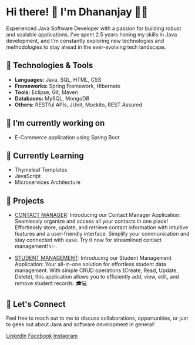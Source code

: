 # Hi there! 👋 I'm Dhananjay 👨‍💻

Experienced Java Software Developer with a passion for building robust and scalable applications. I've spent 2.5 years honing my skills in Java development, and I'm constantly exploring new technologies and methodologies to stay ahead in the ever-evolving tech landscape.

## 🔧 Technologies & Tools

- **Languages:** Java, SQL, HTML, CSS
- **Frameworks:** Spring Framework, Hibernate
- **Tools:** Eclipse, Git, Maven
- **Databases:** MySQL, MongoDB
- **Others:** RESTful APIs, JUnit, Mockito, REST Assured

## 🔭 I’m currently working on

- E-Commerce application using Spring Boot

## 🌱 Currently Learning

- Thymeleaf Templates
- JavaScript
- Microservices Architecture

## 🚀 Projects

- [CONTACT MANAGER](https://github.com/dannytayade1495/Contact-Manager-Spring-MVC/tree/main/contactmanager_mvc): 
Introducing our Contact Manager Application: Seamlessly organize and access all your contacts in one place! Effortlessly store, update, and retrieve contact information with intuitive features and a user-friendly interface. Simplify your communication and stay connected with ease. Try it now for streamlined contact management! 📞✨.

- [STUDENT MANAGEMENT](https://github.com/dannytayade1495/Student-Management-Spring-Boot):
Introducing our Student Management Application: Your all-in-one solution for effortless student data management. With simple CRUD operations (Create, Read, Update, Delete), this application allows you to efficiently add, view, edit, and remove student records. 🎓💻

## 💬 Let's Connect

Feel free to reach out to me to discuss collaborations, opportunities, or just to geek out about Java and software development in general!

[LinkedIn](https://www.linkedin.com/in/dhananjay-tayade-4b297a78/)
[Facebook](https://www.facebook.com/dhananjay.tayade/)
[Instagram](https://www.instagram.com/_its_me_danny/)
